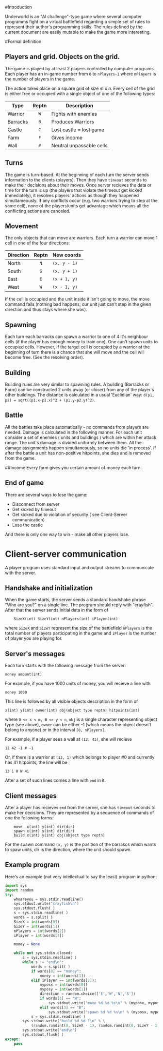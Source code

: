 #Introduction

Underworld is an "AI challenge"-type game where several computer programms fight on a virtual battlefield regarding a simple set of rules 
to represent their author's programming skills. The rules defined by the current document are easily mutable to make the game more interesting.

#Formal definition

## Players and grid. Objects on the grid.

The game is played by at least 2 players controlled by computer programs. Each player has an in-game number from `0` to `nPlayers-1` where `nPlayers` is
the number of players in the game.

The action takes place on a square grid of size _m_ x _n_. Every cell of the grid is either free or occupied with a single object of one of the
following types:

|**Type**  | **Reptn**  | **Description**         |     
|--------- |:----------:|-------------------------|
|Warrior   |   `W`      | Fights with enemies     |
|Barracks  |   `B`      | Produces Warriors       | 
|Castle    |   `C`      | Lost castle = lost game | 
|Farm      |   `F`      | Gives income            | 
|Wall      |   `#`      | Neutral unpassable cells| 

## Turns
The game is turn-based. At the beginning of each turn the server sends information to the clients (players). Then they have `timeout` seconds to make their decisions
about their moves. Once server recieves the data or time for the turn is up (the players that violate the timeout get kicked immediately), 
it resolves players' actions as though they happened simultameously. If any conflicts occur 
(e.g. two warriors trying to step at the same cell), none of the players/units get advantage which means all the conflicting actions are canceled.

## Movement
The only objects that can move are warriors. Each turn a warrior can move 1 cell in one of the four directions:

|**Direction** |  **Reptn** |  **New coords**|
|--------------|:----------:|----------------|
|North         |   `N`      |   `(x, y - 1)` |
|South         |   `S`      |   `(x, y + 1)` |
|East          |   `E`      |   `(x + 1, y)` |
|West          |   `W`      |   `(x - 1, y)` |

If the cell is occupied and the unit inside it isn't going to move, the move command fails (nothing bad happens, our unit just can't step in the given direction
and thus stays where she was).

## Spawning
Each turn each barracks can spawn a warrior to one of 4 it's neighbour cells (if the player has enough money to train one).
One can't spawn units to occupied cells. However, if the target cell is 
occupied by a warrior at the beginning of turn there is a chance that she will move and the cell will become free. (See the resolving order).

## Building
Building rules are very similar to spawning rules. A building (Barracks or Farm) can be constructed 2 units away (or closer) from any of the player's other buildings.
The distance is calculated in a usual 'Euclidian' way: `d(p1, p2) = sqrt((p1.x-p2.x)^2 + (p1.y-p2.y)^2)`.

## Battle
All the battles take place automatically - no commands from players are needed. Damage is calculated in the following manner. For each unit consider a set of
enemies ( units and buildings ) which are within her attack range. The unit's damage is divided uniformly between them. All the damage assignments happen simultaneously, 
so no units die 'in process'. If after the battle a unit has non-positive hitpoints, she dies and is removed from the game.

##Income
Every farm gives you certain amount of money each turn.

## End of game
There are several ways to lose the game:

* Disconnect from server
* Get kicked by timeout
* Get kicked due to violation of security ( see Client-Server communication)
* Lose the castle

And there is only one way to win - make all other players lose.

# Client-server communication
A player program uses standard input and output streams to communicate with the server.

## Handshake and initialization
When the game starts, the server sends a standard handshake phrase "Who are you?" on a single line. The program should reply with "crayfish".
After that the server sends initial data in the form of

~~~
    SizeX(int) SizeY(int) nPlayers(int) iPlayer(int)
~~~
where `SizeX` and `SizeY` represent the size of the battlefield `nPlayers` is the total number of players participating in the game
and `iPlayer` is the number of player you are playing for.

## Server's messages
Each turn starts with the following message from the server:

`money amount(int)`

For example, if you have 1000 units of money, you will recieve a line with 

`money 1000`

This line is followed by all visible objects description in the form of

`x(int) y(int) owner(int) obj(object type reptn) hitpoints(int)`

where `0 <= x < m, 0 <= y < n`, `obj` is a single character representing object type (see above),
`owner` can be either -1 (which means the object doesn't belong to anyone) or in the interval `[0, nPlayers]`.

For example, if a player sees a wall at `(12, 42)`, she will recieve

`12 42 -1 # -1`

Or, if there is a warrior at `(13, 1)` which belongs to player #0 and currently has
41 hitpoints, the line will be

`13 1 0 W 41`

After a set of such lines comes a line with `end` in it.

## Client messages
After a player has recieves `end` from the server, she has `timeout` seconds to make her
decisions. They are represented by a sequence of commands of one the following forms:

~~~
    move  x(int) y(int) dir(dir)
    spawn x(int) y(int) dir(dir)
    build x(int) y(int) obj(object type reptn)
~~~

For the spawn command `(x, y)` is the position of the barrakcs which wants to spaw units, dir is the direction, where the unit should spawn.

## Example program

Here's an example (not very intellectual to say the least) program in python:

~~~python
import sys
import random
try:
    whoareyou = sys.stdin.readline()
    sys.stdout.write("crayfish\n")
    sys.stdout.flush( )
    s = sys.stdin.readline( )
    words = s.split( )
    SizeX = int(words[0])
    SizeY = int(words[1])
    nPlayers = int(words[2])
    iPlayer = int(words[3])

    money = None

    while not sys.stdin.closed:
        s = sys.stdin.readline( )
        while s != "end\n":
            words = s.split( )
            if words[0] == "money":
                money = int(words[1])
            elif iPlayer == int(words[2]):
                myposx = int(words[0])
                myposy = int(words[1])
                direction = random.choice(['E','W','N','S'])
                if words[3] == "W":
                    sys.stdout.write("move %d %d %s\n" % (myposx, myposy, direction))
                elif words[3] == "B":
                    sys.stdout.write("spawn %d %d %s\n" % (myposx, myposy, direction))
            s = sys.stdin.readline( )
        sys.stdout.write("build %d %d F\n" % \
            (random.randint(0, SizeX - 1), random.randint(0, SizeY - 1)))
        sys.stdout.write("end\n")
        sys.stdout.flush( )
except:
    pass
~~~

